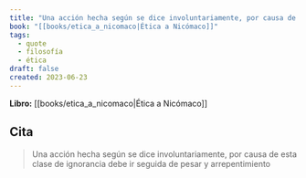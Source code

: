 ```yaml
---
title: "Una acción hecha según se dice involuntariamente, por causa de esta clase de ign..."
book: "[[books/etica_a_nicomaco|Ética a Nicómaco]]"
tags:
  - quote
  - filosofía
  - ética
draft: false
created: 2023-06-23
---
```


**Libro:** [[books/etica_a_nicomaco|Ética a Nicómaco]]

## Cita
> Una acción hecha según se dice involuntariamente, por causa de esta clase de ignorancia debe ir seguida de pesar y arrepentimiento
